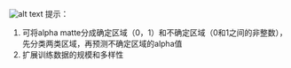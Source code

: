 ![alt text](6ad6bf48a0dc11dd31a26024116fd05.jpg)
提示：
1. 可将alpha matte分成确定区域（0，1）和不确定区域（0和1之间的非整数），先分类两类区域，再预测不确定区域的alpha值
2. 扩展训练数据的规模和多样性